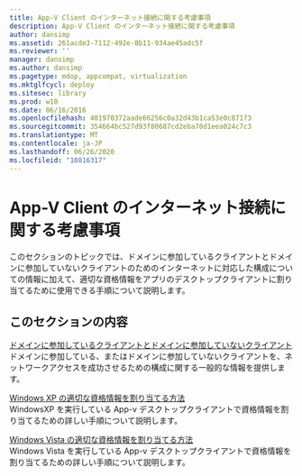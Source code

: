 ```yaml
---
title: App-V Client のインターネット接続に関する考慮事項
description: App-V Client のインターネット接続に関する考慮事項
author: dansimp
ms.assetid: 261acde3-7112-492e-8b11-934ae45adc5f
ms.reviewer: ''
manager: dansimp
ms.author: dansimp
ms.pagetype: mdop, appcompat, virtualization
ms.mktglfcycl: deploy
ms.sitesec: library
ms.prod: w10
ms.date: 06/16/2016
ms.openlocfilehash: 401970372aade66256c0a32d43b1ca53e0c87173
ms.sourcegitcommit: 354664bc527d93f80687cd2eba70d1eea024c7c3
ms.translationtype: MT
ms.contentlocale: ja-JP
ms.lasthandoff: 06/26/2020
ms.locfileid: "10816317"
---
```

# App-V Client のインターネット接続に関する考慮事項


このセクションのトピックでは、ドメインに参加しているクライアントとドメインに参加していないクライアントのためのインターネットに対応した構成についての情報に加えて、適切な資格情報をアプリのデスクトップクライアントに割り当てるために使用できる手順について説明します。

## このセクションの内容


<a href="" id="domain-joined-and-non-domain-joined-clients"></a>[ドメインに参加しているクライアントとドメインに参加していないクライアント](domain-joined-and-non-domain-joined-clients.md)  
ドメインに参加している、またはドメインに参加していないクライアントを、ネットワークアクセスを成功させるための構成に関する一般的な情報を提供します。

<a href="" id="how-to-assign--the-proper-credentials-for-windows-xp"></a>[Windows XP の適切な資格情報を割り当てる方法](how-to-assign--the-proper-credentials-for-windows-xp.md)  
WindowsXP を実行している App-v デスクトップクライアントで資格情報を割り当てるための詳しい手順について説明します。

<a href="" id="how-to-assign--the-proper-credentials-for-windows-vista"></a>[Windows Vista の適切な資格情報を割り当てる方法](how-to-assign--the-proper-credentials-for-windows-vista.md)  
Windows Vista を実行している App-v デスクトップクライアントで資格情報を割り当てるための詳しい手順について説明します。

 

 





